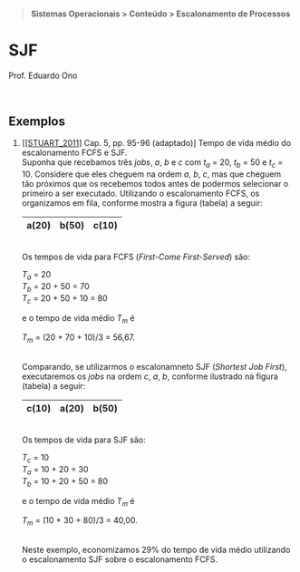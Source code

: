 > #### Sistemas Operacionais > Conteúdo > Escalonamento de Processos

# SJF

Prof. Eduardo Ono

<br>

## Exemplos

1. [[[STUART_2011]] Cap. 5, pp. 95-96 (adaptado)] Tempo de vida médio do escalonamento FCFS e SJF. <br>
Suponha que recebamos três _jobs_, _a_, _b_ e _c_ com _t_<sub>_a_</sub> = 20, _t_<sub>_b_</sub> = 50 e _t_<sub>_c_</sub> = 10. Considere que eles cheguem na ordem _a_, _b_, _c_, mas que cheguem tão próximos que os recebemos todos antes de podermos selecionar o primeiro a ser executado. Utilizando o escalonamento FCFS, os organizamos em fila, conforme mostra a figura (tabela) a seguir:

    | a(20) | b(50) | c(10) |
    | --- | --- | --- |

    <br>Os tempos de vida para FCFS (_First-Come First-Served_) são:

    _T_<sub>_a_</sub> = 20 <br>
    _T_<sub>_b_</sub> = 20 + 50 = 70 <br>
    _T_<sub>_c_</sub> = 20 + 50 + 10 = 80 <br>

    e o tempo de vida médio _T_<sub>_m_</sub> é <br>

    _T_<sub>_m_</sub> = (20 + 70 + 10)/3 = 56,67. <br><br>

    Comparando, se utilizarmos o escalonamneto SJF (_Shortest Job First_), executaremos os _jobs_ na ordem _c_, _a_, _b_, conforme ilustrado na figura (tabela) a seguir:

    | c(10) | a(20) | b(50) |
    | --- | --- | --- |

    <br>Os tempos de vida para SJF são:

    _T_<sub>_c_</sub> = 10 <br>
    _T_<sub>_a_</sub> = 10 + 20 = 30 <br>
    _T_<sub>_b_</sub> = 10 + 20 + 50 = 80 <br>

    e o tempo de vida médio _T_<sub>_m_</sub> é <br>

    _T_<sub>_m_</sub> = (10 + 30 + 80)/3 = 40,00. <br><br>

    Neste exemplo, economizamos 29% do tempo de vida médio utilizando o escalonamento SJF sobre o escalonamento FCFS.

<br>

[STUART_2011]: scvsdf
